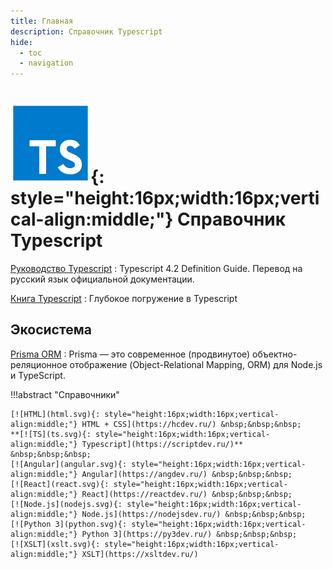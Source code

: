 ```yaml
---
title: Главная
description: Справочник Typescript
hide:
  - toc
  - navigation
---
```


# ![TS](ts.svg){: style="height:16px;width:16px;vertical-align:middle;"} Справочник Typescript

[Руководство Typescript](/guide/)
: Typescript 4.2 Definition Guide. Перевод на русский язык официальной документации.

[Книга Typescript](/book/)
: Глубокое погружение в Typescript

## Экосистема

[Prisma ORM](/prisma-orm/)
: Prisma — это современное (продвинутое) объектно-реляционное отображение (Object-Relational Mapping, ORM) для Node.js и TypeScript.

!!!abstract "Справочники"

    [![HTML](html.svg){: style="height:16px;width:16px;vertical-align:middle;"} HTML + CSS](https://hcdev.ru/) &nbsp;&nbsp;&nbsp;
    **[![TS](ts.svg){: style="height:16px;width:16px;vertical-align:middle;"} Typescript](https://scriptdev.ru/)** &nbsp;&nbsp;&nbsp;
    [![Angular](angular.svg){: style="height:16px;width:16px;vertical-align:middle;"} Angular](https://angdev.ru/) &nbsp;&nbsp;&nbsp;
    [![React](react.svg){: style="height:16px;width:16px;vertical-align:middle;"} React](https://reactdev.ru/) &nbsp;&nbsp;&nbsp;
    [![Node.js](nodejs.svg){: style="height:16px;width:16px;vertical-align:middle;"} Node.js](https://nodejsdev.ru/) &nbsp;&nbsp;&nbsp;
    [![Python 3](python.svg){: style="height:16px;width:16px;vertical-align:middle;"} Python 3](https://py3dev.ru/) &nbsp;&nbsp;&nbsp;
    [![XSLT](xslt.svg){: style="height:16px;width:16px;vertical-align:middle;"} XSLT](https://xsltdev.ru/)
